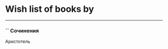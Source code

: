 # Wish list of books by [](https://plus.google.com/u/0/113470696951401306980/)
---

### `` Сочинения
Аристотель

